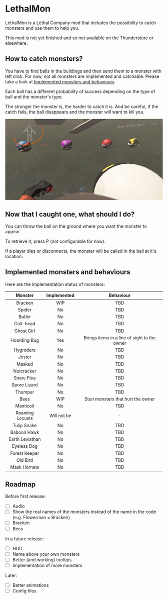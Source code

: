 # LethalMon

LethalMon is a Lethal Company mod that includes the possibility to catch monsters and use them to help you.

This mod is not yet finished and so not available on the Thunderstore or elsewhere.


## How to catch monsters?

You have to find balls in the buildings and then send them to a monster with left click. For now, not all monsters are implemented and catchable. Please take a look at [Implemented monsters and behaviours](#implemented-monsters-and-behaviours)

Each ball has a different probability of success depending on the type of ball and the monster's type.

The stronger the monster is, the harder to catch it is. And be careful, if the catch fails, the ball disappears and the monster will want to kill you.

![Balls](./Images/balls.png)


## Now that I caught one, what should I do?

You can throw the ball on the ground where you want the monster to appear.

To retrieve it, press P (not configurable for now).

If a player dies or disconnects, the monster will be called in the ball at it's location.


## Implemented monsters and behaviours

Here are the implementation status of monsters:

|      Monster      | Implemented |                  Behaviour                   |
|:-----------------:|:-----------:|:--------------------------------------------:|
|      Bracken      |     WIP     |                     TBD                      |
|      Spider       |     No      |                     TBD                      |
|      Butler       |     No      |                     TBD                      |
|     Coil-head     |     No      |                     TBD                      |
|    Ghost Girl     |     No      |                     TBD                      |
|   Hoarding Bug    |     Yes     | Brings items in a line of sight to the owner |
|     Hygrodere     |     No      |                     TBD                      |
|      Jester       |     No      |                     TBD                      |
|      Masked       |     No      |                     TBD                      |
|    Nutcracker     |     No      |                     TBD                      |
|    Snare Flea     |     No      |                     TBD                      |
|   Spore Lizard    |     No      |                     TBD                      |
|      Thumper      |     No      |                     TBD                      |
|       Bees        |     WIP     |      Stun monsters that hurt the owner       |
|     Manticoil     |     No      |                     TBD                      |
|  Roaming Locusts  | Will not be |                      -                       |
|    Tulip Snake    |     No      |                     TBD                      |
|    Baboon Hawk    |     No      |                     TBD                      |
|  Earth Leviathan  |     No      |                     TBD                      |
|    Eyeless Dog    |     No      |                     TBD                      |
|   Forest Keeper   |     No      |                     TBD                      |
|     Old Bird      |     No      |                     TBD                      |
|   Mask Hornets    |     No      |                     TBD                      |

## Roadmap

Before first release:
- [ ] Audio
- [ ] Show the real names of the monsters instead of the name in the code (e.g. Flowerman = Bracken)
- [ ] Bracken
- [ ] Bees

In a future release:
- [ ] HUD
- [ ] Name above your own monsters
- [ ] Better (and working) tooltips
- [ ] Implementation of more monsters

Later:
- [ ] Better animations
- [ ] Config files